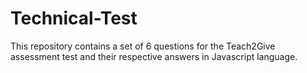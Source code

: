 # Technical-Test
This repository contains a set of 6 questions for the Teach2Give assessment test and their respective answers in Javascript language.
